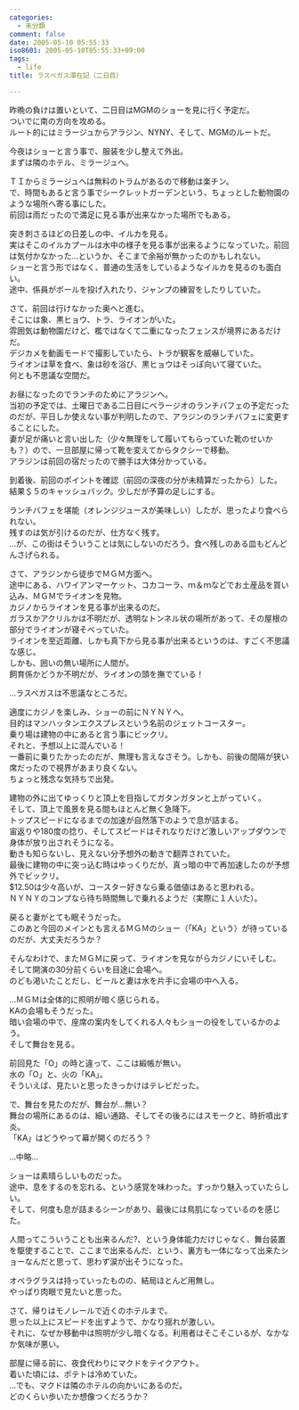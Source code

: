 ```yaml
---
categories:
  - 未分類
comment: false
date: 2005-05-10 05:55:33
iso8601: 2005-05-10T05:55:33+09:00
tags:
  - life
title: ラスベガス滞在記（二日目）

---
```


<div class="entry-body">
  <p>昨晩の負けは置いといて、二日目はMGMのショーを見に行く予定だ。<br />
    ついでに南の方向を攻める。<br />
    ルート的にはミラージュからアラジン、NYNY、そして、MGMのルートだ。</p>

  <p>今夜はショーと言う事で、服装を少し整えて外出。<br />
    まずは隣のホテル、ミラージュへ。</p>

  <p>ＴＩからミラージュへは無料のトラムがあるので移動は楽チン。<br />
    で、時間もあると言う事でシークレットガーデンという、ちょっとした動物園のような場所へ寄る事にした。<br />
    前回は雨だったので満足に見る事が出来なかった場所でもある。</p>

  <p>突き刺さるほどの日差しの中、イルカを見る。<br />
    実はそこのイルカプールは水中の様子を見る事が出来るようになっていた。前回は気付かなかった…というか、そこまで余裕が無かったのかもしれない。<br />
    ショーと言う形ではなく、普通の生活をしているようなイルカを見るのも面白い。<br />
    途中、係員がボールを投げ入れたり、ジャンプの練習をしたりしていた。</p>

  <p>さて、前回は行けなかった奥へと進む。<br />
    そこには象、黒ヒョウ、トラ、ライオンがいた。<br />
    雰囲気は動物園だけど、檻ではなくて二重になったフェンスが境界にあるだけだ。<br />
    デジカメを動画モードで撮影していたら、トラが観客を威嚇していた。<br />
    ライオンは草を食べ、象は砂を浴び、黒ヒョウはそっぽ向いて寝ていた。<br />
    何とも不思議な空間だ。</p>

  <p>お昼になったのでランチのためにアラジンへ。<br />
    当初の予定では、土曜日である二日目にベラージオのランチバフェの予定だったのだが、平日しか使えない事が判明したので、アラジンのランチバフェに変更することにした。<br />
    妻が足が痛いと言い出した（少々無理をして履いてもらっていた靴のせいかも？）ので、一旦部屋に帰って靴を変えてからタクシーで移動。<br />
    アラジンは前回の宿だったので勝手は大体分かっている。</p>

  <p>到着後、前回のポイントを確認（前回の深夜の分が未精算だったから）した。<br />
    結果＄５のキャッシュバック。少しだが予算の足しにする。</p>

  <p>ランチバフェを堪能（オレンジジュースが美味しい）したが、思ったより食べられない。<br />
    残すのは気が引けるのだが、仕方なく残す。<br />
    …が、この街はそういうことは気にしないのだろう。食べ残しのある皿もどんどんさげられる。</p>

  <p>さて、アラジンから徒歩でＭＧＭ方面へ。<br />
    途中にある、ハワイアンマーケット、コカコーラ、ｍ＆ｍなどでお土産品を買い込み、ＭＧＭでライオンを見物。<br />
    カジノからライオンを見る事が出来るのだ。<br />
    ガラスかアクリルかは不明だが、透明なトンネル状の場所があって、その屋根の部分でライオンが寝そべっていた。<br />
    ライオンを至近距離、しかも真下から見る事が出来るというのは、すごく不思議な感じ。<br />
    しかも、囲いの無い場所に人間が。<br />
    飼育係かどうか不明だが、ライオンの頭を撫でている！</p>

  <p>…ラスベガスは不思議なところだ。</p>

  <p>適度にカジノを楽しみ、ショーの前にＮＹＮＹへ。<br />
    目的はマンハッタンエクスプレスという名前のジェットコースター。<br />
    乗り場は建物の中にあると言う事にビックリ。<br />
    それと、予想以上に混んでいる！<br />
    一番前に乗りたかったのだが、無理も言えなさそう。しかも、前後の間隔が狭い席だったので視界があまり良くない。<br />
    ちょっと残念な気持ちで出発。</p>

  <p>建物の外に出てゆっくりと頂上を目指してガタンガタンと上がっていく。<br />
    そして、頂上で風景を見る間もほとんど無く急降下。<br />
    トップスピードになるまでの加速が自然落下のようで息が詰まる。<br />
    宙返りや180度の捻り、そしてスピードはそれなりだけど激しいアップダウンで身体が放り出されそうになる。<br />
    動きも知らないし、見えない分予想外の動きで翻弄されていた。<br />
    最後に建物の中に突っ込む時はゆっくりだが、真っ暗の中で再加速したのが予想外でビックリ。<br />
    $12.50は少々高いが、コースター好きなら乗る価値はあると思われる。<br />
    ＮＹＮＹのコンプなら待ち時間無しで乗れるようだ（実際に１人いた）。</p>

  <p>戻ると妻がとても眠そうだった。<br />
    このあと今回のメインとも言えるＭＧＭのショー（「KA」という）が待っているのだが、大丈夫だろうか？</p>

  <p>そんなわけで、またＭＧＭに戻って、ライオンを見ながらカジノにいそしむ。<br />
    そして開演の30分前くらいを目途に会場へ。<br />
    のども渇いたことだし、ビールと妻は水を片手に会場の中へ入る。</p>

  <p>…ＭＧＭは全体的に照明が暗く感じられる。<br />
    KAの会場もそうだった。<br />
    暗い会場の中で、座席の案内をしてくれる人々もショーの役をしているかのよう。<br />
    そして舞台を見る。</p>

  <p>前回見た「O」の時と違って、ここは緞帳が無い。<br />
    水の「O」と、火の「KA」。<br />
    そういえば、見たいと思ったきっかけはテレビだった。</p>

  <p>で、舞台を見たのだが、舞台が…無い？<br />
    舞台の場所にあるのは、細い通路、そしてその後ろにはスモークと、時折噴出す炎。<br />
    「KA」はどうやって幕が開くのだろう？</p>

  <p>…中略…</p>

  <p>ショーは素晴らしいものだった。<br />
    途中、息をするのを忘れる、という感覚を味わった。すっかり魅入っていたらしい。<br />
    そして、何度も息が詰まるシーンがあり、最後には鳥肌になっているのを感じた。</p>

  <p>人間ってこういうことも出来るんだ?、という身体能力だけじゃなく、舞台装置を駆使することで、ここまで出来るんだ、という、裏方も一体になって出来たショーなんだと思って、思わず涙が出そうになった。</p>

  <p>オペラグラスは持っていったものの、結局ほとんど用無し。<br />
    やっぱり肉眼で見たいと思った。</p>

  <p>さて、帰りはモノレールで近くのホテルまで。<br />
    思った以上にスピードを出すようで、かなり揺れが激しい。<br />
    それに、なぜか移動中は照明が少し暗くなる。利用者はそこそこいるが、なかなか気味が悪い。</p>

  <p>部屋に帰る前に、夜食代わりにマクドをテイクアウト。<br />
    着いた頃には、ポテトは冷めていた。<br />
    …でも、マクドは隣のホテルの向かいにあるのだ。<br />
    どのくらい歩いたか想像つくだろうか？</p>
</div>
